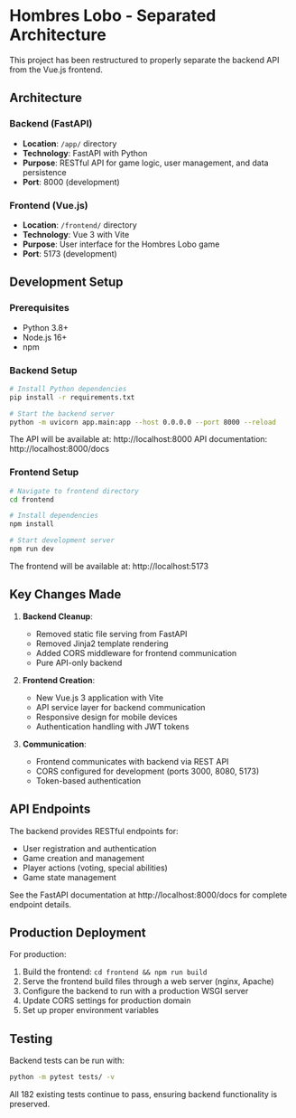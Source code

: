 # Hombres Lobo - Separated Architecture

This project has been restructured to properly separate the backend API from the Vue.js frontend.

## Architecture

### Backend (FastAPI)
- **Location**: `/app/` directory 
- **Technology**: FastAPI with Python
- **Purpose**: RESTful API for game logic, user management, and data persistence
- **Port**: 8000 (development)

### Frontend (Vue.js)
- **Location**: `/frontend/` directory
- **Technology**: Vue 3 with Vite
- **Purpose**: User interface for the Hombres Lobo game
- **Port**: 5173 (development)

## Development Setup

### Prerequisites
- Python 3.8+
- Node.js 16+
- npm

### Backend Setup
```bash
# Install Python dependencies
pip install -r requirements.txt

# Start the backend server
python -m uvicorn app.main:app --host 0.0.0.0 --port 8000 --reload
```

The API will be available at: http://localhost:8000
API documentation: http://localhost:8000/docs

### Frontend Setup
```bash
# Navigate to frontend directory
cd frontend

# Install dependencies
npm install

# Start development server
npm run dev
```

The frontend will be available at: http://localhost:5173

## Key Changes Made

1. **Backend Cleanup**:
   - Removed static file serving from FastAPI
   - Removed Jinja2 template rendering
   - Added CORS middleware for frontend communication
   - Pure API-only backend

2. **Frontend Creation**:
   - New Vue.js 3 application with Vite
   - API service layer for backend communication
   - Responsive design for mobile devices
   - Authentication handling with JWT tokens

3. **Communication**:
   - Frontend communicates with backend via REST API
   - CORS configured for development (ports 3000, 8080, 5173)
   - Token-based authentication

## API Endpoints

The backend provides RESTful endpoints for:
- User registration and authentication
- Game creation and management
- Player actions (voting, special abilities)
- Game state management

See the FastAPI documentation at http://localhost:8000/docs for complete endpoint details.

## Production Deployment

For production:
1. Build the frontend: `cd frontend && npm run build`
2. Serve the frontend build files through a web server (nginx, Apache)
3. Configure the backend to run with a production WSGI server
4. Update CORS settings for production domain
5. Set up proper environment variables

## Testing

Backend tests can be run with:
```bash
python -m pytest tests/ -v
```

All 182 existing tests continue to pass, ensuring backend functionality is preserved.
